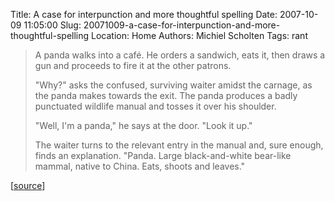 Title: A case for interpunction and more thoughtful spelling
Date: 2007-10-09 11:05:00
Slug: 20071009-a-case-for-interpunction-and-more-thoughtful-spelling
Location: Home
Authors: Michiel Scholten
Tags: rant

<blockquote><p>A panda walks into a caf&eacute;. He orders a sandwich, eats it, then draws a gun and proceeds to fire it at the other patrons.</p>

<p>"Why?" asks the confused, surviving waiter amidst the carnage, as the panda makes towards the exit. The panda produces a badly punctuated wildlife manual and tosses it over his shoulder.</p>

<p>"Well, I'm a panda," he says at the door. "Look it up."</p>

<p>The waiter turns to the relevant entry in the manual and, sure enough, finds an explanation. "Panda. Large black-and-white bear-like mammal, native to China. Eats, shoots and leaves."</p></blockquote>

<p>[<a href="http://en.wikipedia.org/wiki/Eats,_Shoots_&amp;_Leaves">source</a>]</p>